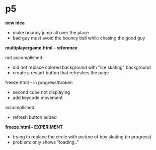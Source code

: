 # p5

**new idea**
- make bouncy jump all over the place
- bad guy must avoid the bouncy ball while chasing the good guy

**multiplayergame.html - reference**

not accomplished:
- did not replace colored background with "ice skating" background
- create a restart button that refreshes the page

freeze.html - in progress/broken
- second cube not displaying
- add keycode movement

accomplished:
- refresh button added

**freeze.html - EXPERIMENT**
- trying to replace the circle with picture of boy skating (in progress)
- problem: only shows "loading.."
